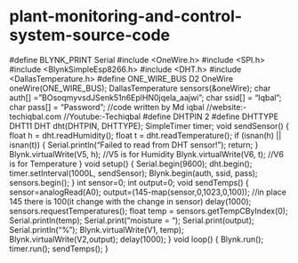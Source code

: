 # plant-monitoring-and-control-system-source-code
#define BLYNK_PRINT Serial
#include <OneWire.h>
#include <SPI.h>
#include <BlynkSimpleEsp8266.h>
#include <DHT.h>
#include <DallasTemperature.h>
#define ONE_WIRE_BUS D2
OneWire oneWire(ONE_WIRE_BUS);
DallasTemperature sensors(&oneWire);
char auth[] =”BOsoqmyvsdJSenk51n6EplHN0jqela_aajwi”;
char ssid[] = “Iqbal”;
char pass[] = “Password”;
//code written by Md iqbal
//website:-techiqbal.com
//Youtube:-Techiqbal
#define DHTPIN 2
#define DHTTYPE DHT11
DHT dht(DHTPIN, DHTTYPE);
SimpleTimer timer;
void sendSensor()
{
float h = dht.readHumidity();
float t = dht.readTemperature();
if (isnan(h) || isnan(t)) {
Serial.println(“Failed to read from DHT sensor!”);
return;
}
Blynk.virtualWrite(V5, h); //V5 is for Humidity
Blynk.virtualWrite(V6, t); //V6 is for Temperature
}
void setup()
{
Serial.begin(9600);
dht.begin();
timer.setInterval(1000L, sendSensor);
Blynk.begin(auth, ssid, pass);
sensors.begin();
}
int sensor=0;
int output=0;
void sendTemps()
{
sensor=analogRead(A0);
output=(145-map(sensor,0,1023,0,100)); //in place 145 there is 100(it change with the change in sensor)
delay(1000);
sensors.requestTemperatures();
float temp = sensors.getTempCByIndex(0);
Serial.println(temp);
Serial.print(“moisture = “);
Serial.print(output);
Serial.println(“%”);
Blynk.virtualWrite(V1, temp);
Blynk.virtualWrite(V2,output);
delay(1000);
}
void loop()
{
Blynk.run();
timer.run();
sendTemps();
}
